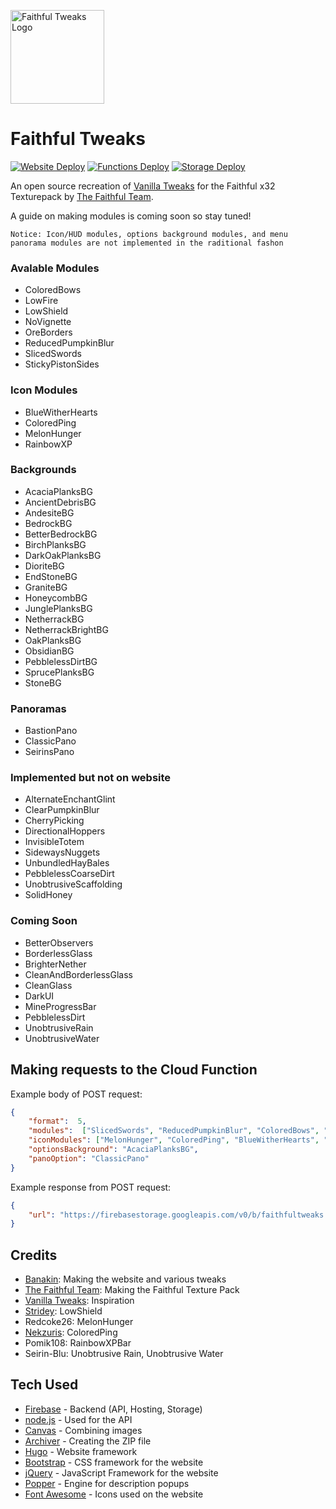 [<img src="https://faithfultweaks.web.app/images/logo.png" alt="Faithful Tweaks Logo" width="150px" />](https://faithfultweaks.web.app/)

# Faithful Tweaks
[![Website Deploy](https://github.com/Banakin/FaithfulTweaks/workflows/Website%20Deploy/badge.svg)](https://github.com/Banakin/FaithfulTweaks/actions)
[![Functions Deploy](https://github.com/Banakin/FaithfulTweaks/workflows/Functions%20Deploy/badge.svg)](https://github.com/Banakin/FaithfulTweaks/actions)
[![Storage Deploy](https://github.com/Banakin/FaithfulTweaks/workflows/Storage%20Deploy/badge.svg)](https://github.com/Banakin/FaithfulTweaks/actions)

An open source recreation of [Vanilla Tweaks](https://vanillatweaks.net/picker/resource-packs/) for the Faithful x32 Texturepack by [The Faithful Team](https://faithful.team/).

A guide on making modules is coming soon so stay tuned!

`Notice: Icon/HUD modules, options background modules, and menu panorama modules are not implemented in the raditional fashon`

### Avalable Modules
- ColoredBows
- LowFire
- LowShield
- NoVignette
- OreBorders
- ReducedPumpkinBlur
- SlicedSwords
- StickyPistonSides

### Icon Modules
- BlueWitherHearts
- ColoredPing
- MelonHunger
- RainbowXP

### Backgrounds
- AcaciaPlanksBG
- AncientDebrisBG
- AndesiteBG
- BedrockBG
- BetterBedrockBG
- BirchPlanksBG
- DarkOakPlanksBG
- DioriteBG
- EndStoneBG
- GraniteBG
- HoneycombBG
- JunglePlanksBG
- NetherrackBG
- NetherrackBrightBG
- OakPlanksBG
- ObsidianBG
- PebblelessDirtBG
- SprucePlanksBG
- StoneBG

### Panoramas
- BastionPano
- ClassicPano
- SeirinsPano

### Implemented but not on website
- AlternateEnchantGlint
- ClearPumpkinBlur
- CherryPicking
- DirectionalHoppers
- InvisibleTotem
- SidewaysNuggets
- UnbundledHayBales
- PebblelessCoarseDirt
- UnobtrusiveScaffolding
- SolidHoney

### Coming Soon
- BetterObservers
- BorderlessGlass
- BrighterNether
- CleanAndBorderlessGlass
- CleanGlass
- DarkUI
- MineProgressBar
- PebblelessDirt
- UnobtrusiveRain
- UnobtrusiveWater

## Making requests to the Cloud Function
Example body of POST request:
```json
{
	"format":  5,
	"modules":  ["SlicedSwords", "ReducedPumpkinBlur", "ColoredBows", "OreBorders", "StickyPistonSides"],
	"iconModules": ["MelonHunger", "ColoredPing", "BlueWitherHearts", "RainbowXP"],
	"optionsBackground": "AcaciaPlanksBG",
	"panoOption": "ClassicPano"
}
```

Example response from POST request:
```json
{
	"url": "https://firebasestorage.googleapis.com/v0/b/faithfultweaks.appspot.com/o/FaithfulTweaks%2F900000000-0000-0000-0000-000000000000.zip?alt=media&token=00000000-0000-0000-0000-000000000000"
}
```

## Credits
-  [Banakin](https://banakin.github.io): Making the website and various tweaks
-  [The Faithful Team](https://faithful.team/): Making the Faithful Texture Pack
-  [Vanilla Tweaks](https://vanillatweaks.net/picker/resource-packs/): Inspiration
-  [Stridey](https://www.planetminecraft.com/member/stridey/): LowShield
- Redcoke26: MelonHunger
-  [Nekzuris](https://twitter.com/Nekzuris): ColoredPing
- Pomik108: RainbowXPBar
- Seirin-Blu: Unobtrusive Rain, Unobtrusive Water

## Tech Used
- [Firebase](https://firebase.google.com/) - Backend (API, Hosting, Storage)
- [node.js](https://nodejs.org/) - Used for the API
- [Canvas](https://github.com/Automattic/node-canvas) - Combining images
- [Archiver](https://github.com/archiverjs/node-archiver) - Creating the ZIP file
- [Hugo](https://gohugo.io/) - Website framework
- [Bootstrap](https://getbootstrap.com/) - CSS framework for the website
- [jQuery](https://jquery.com/) - JavaScript Framework for the website
- [Popper](https://popper.js.org/) - Engine for description popups
- [Font Awesome](https://fontawesome.com/) - Icons used on the website

